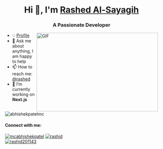 <h1 align="center">Hi 👋, I'm <a href="https://abhishekpatel.dev/](https://rashid202445.github.io/myCV">Rashed Al-Sayagih</a></h1>
<h3 align="center">A Passionate Developer</h3>
<img align="right" alt="GIF" src="https://github.com/abhishekpatelmc/store/blob/master/asset/code.gif?raw=true" width="400" height="260" />

- 💡 [Profile]([https://rashid202445.github.io/myCV])
- 💬 Ask me about anything, I am happy to help
- 📫 How to reach me: [@rashed](https://www.linkedin.com/in/%D8%B1%D8%B4%D9%8A%D8%AF-%D8%A7%D9%84%D8%B3%D9%8A%D8%A7%D8%BA%D9%8A-882605ba/)
- 🔭 I’m currently working on **Next.js**
<!-- - 📝 [Resume](https://flowcv-user-file-uploads-prod.s3.eu-central-1.amazonaws.com/websiteButton/ksr5trb8ylq9hsa37zdcxlfvcq.pdf) -->
<!-- - 🌱 I’m currently learning **Go** -->

<p align="left"> <img src="https://komarev.com/ghpvc/?username=abhishekpatelmc&label=Profile%20views&color=0e75b6&style=flat&color=blueviolet" alt="abhishekpatelmc" /></p>

<h4 lign="left">Connect with me:</h4>
<p align="left">
<a href="https://twitter.com/@rashed" target="_blank" style="none" >
  <img align="center" src="https://img.shields.io/badge/-@Rashid201143-1ca0f1?style=flat&labelColor=1ca0f1&logo=twitter&logoColor=white&link=https://twitter.com/mcabhishekpatel" alt="mcabhishekpatel" /></a> 
<a href="https://linkedin.com/in/%D8%B1%D8%B4%D9%8A%D8%AF-%D8%A7%D9%84%D8%B3%D9%8A%D8%A7%D8%BA%D9%8A-882605ba" target="blank" style="none" >
  <img align="center" src="https://img.shields.io/badge/-Rashid201143-blue?style=flat&logo=Linkedin&logoColor=white&link=https://www.linkedin.com/in/%D8%B1%D8%B4%D9%8A%D8%AF-%D8%A7%D9%84%D8%B3%D9%8A%D8%A7%D8%BA%D9%8A-882605ba/" alt="rashid" /></a>
<br>
  <!-- 
<a href="https://instagram.com/abhishekpatelmc" target="blank" style="none" >
  <img align="center" src="https://img.shields.io/badge/-@abhishekpatelmc-purple?style=flat&logo=instagram&logoColor=white&link=https://instagram.com/abhishekpatelmc/" alt="abhishekpatelmc" /></a> -->
<a href="mailto:rashid201143@gmail.com" target="blank" style="none" >
  <img align="center" src="https://img.shields.io/badge/-Rashid201143-c14438?style=flat&logo=Gmail&logoColor=white&link=mailto:rashid201143@gmail.com" alt="rashid201143" /></a>
</p>

<!-- <hr> -->

<!--<p><img align="left" src="https://github-readme-stats.vercel.app/api/top-langs?username=abhishekpatelmc&show_icons=true&locale=en&layout=demo alt="abhishekpatelmc"/> </p>-->
  
<!--[![Top Langs](https://github-readme-stats.vercel.app/api/top-langs/?username=anuraghazra&layout=compact)](https://github.com/anuraghazra/github-readme-stats) -->


<!-- <p><img align="right" src="https://github-readme-stats.vercel.app/api?username=abhishekpatelmc&show_icons=true&locale=en" alt="abhishekpatelmc"/></p> -->

  
<!-- [![ github activity graph](https://activity-graph.herokuapp.com/graph?username=abhishekpatelmc&bg_color=ffffff&color=708090&line=1E90FF&point=24292e)]() -->
